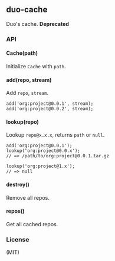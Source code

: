 
## duo-cache

  Duo's cache. **Deprecated**

### API

#### Cache(path)

  Initialize `Cache` with `path`.

#### add(repo, stream)

  Add `repo`, `stream`.

    add('org:project@0.0.1', stream);
    add('org:project@0.0.2', stream);

#### lookup(repo)

  Lookup `repo@x.x.x`, returns `path` or `null`.

    add('org:project@0.0.1');
    lookup('org:project@0.0.x');
    // => /path/to/org:project@0.0.1.tar.gz

    lookup('org:project@1.x');
    // => null

#### destroy()

  Remove all repos.

#### repos()

  Get all cached repos.


### License
  
  (MIT)
